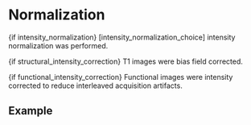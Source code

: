# Normalization

{if intensity_normalization} [intensity_normalization_choice] intensity
normalization was performed.

{if structural_intensity_correction} T1 images were bias field corrected.

{if functional_intensity_correction} Functional images were intensity corrected
to reduce interleaved acquisition artifacts.

## Example
